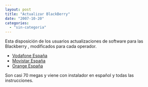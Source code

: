 ```yaml
---
layout: post
title: "Actualizar BlackBerry"
date: "2007-10-20"
categories: 
  - "sin-categoria"
---
```


Esta disposición de los usuarios actualizaciones de software para las Blackberry , modificados para cada operador.

- [Vodafone España](https://www.blackberry.com/Downloads/entry.do?code=15D4E891D784977CACBFCBB00C48F133)
- [Movistar España](https://www.blackberry.com/Downloads/entry.do?code=07563A3FE3BBE7E3BA84431AD9D055AF)
- [Orange España](https://www.blackberry.com/Downloads/entry.do?code=CF9A242B70F45317FFD281241FA66502)

Son casi 70 megas y viene con instalador en español y todas las instrucciones.
